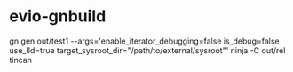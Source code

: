 # evio-gnbuild

gn gen out/test1 --args='enable_iterator_debugging=false is_debug=false use_lld=true target_sysroot_dir="/path/to/external/sysroot"'
ninja -C out/rel tincan
